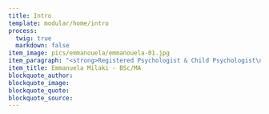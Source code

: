 ```yaml
---
title: Intro
template: modular/home/intro
process:
  twig: true
  markdown: false
item_image: pics/emmanouela/emmanouela-01.jpg
item_paragraph: "<strong>Registered Psychologist & Child Psychologist\nSystemic Psychotherapist\n\n\nTreatment of Adults, Children, Adolescents\nCouple & Family\nChildren, Adolescent Evaluations</strong>"
item_title: Emmanuela Milaki - BSc/MA
blockquote_author:
blockquote_image:
blockquote_quote:
blockquote_source:
---
```

